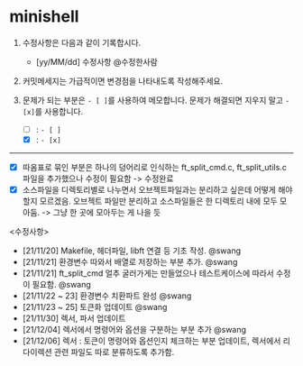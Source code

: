 # minishell

1. 수정사항은 다음과 같이 기록합시다.
	- [yy/MM/dd] 수정사항 @수정한사람

2. 커밋메세지는 가급적이면 변경점을 나타내도록 작성해주세요.

3. 문제가 되는 부분은 `- [ ]`를 사용하여 메모합니다. 문제가 해결되면 지우지 말고 `- [x]`를 사용합니다.
	- [ ] : `- [ ]`
	- [x] : `- [x]` 

---

- [x] 따옴표로 묶인 부분은 하나의 덩어리로 인식하는 ft_split_cmd.c, ft_split_utils.c 파일을 추가했으나 수정이 필요함 -> 수정완료  
- [x] 소스파일을 디렉토리별로 나누면서 오브젝트파일과는 분리하고 싶은데 어떻게 해야할지 모르겠음. 오브젝트 파일만 분리하고 소스파일들은 한 디렉토리 내에 모두 모아둠. -> 그냥 한 곳에 모아두는 게 나을 듯

<수정사항>  
- [21/11/20] Makefile, 헤더파일, libft 연결 등 기초 작성. @swang  
- [21/11/21] 환경변수 따와서 배열로 저장하는 부분 추가. @swang  
- [21/11/21] ft_split_cmd 얼추 굴러가게는 만들었으나 테스트케이스에 따라서 수정이 필요함. @swang  
- [21/11/22 ~ 23] 환경변수 치환파트 완성 @swang
- [21/11/23 ~ 25] 토큰화 업데이트 @swang
- [21/11/30] 렉서, 파서 업데이트
- [21/12/04] 렉서에서 명령어와 옵션을 구분하는 부분 추가 @swang
- [21/12/06] 렉서 : 토큰이 명령어와 옵션인지 체크하는 부분 업데이트, 렉서에서 리다이렉션 관련 파일도 따로 분류하도록 추가함.
